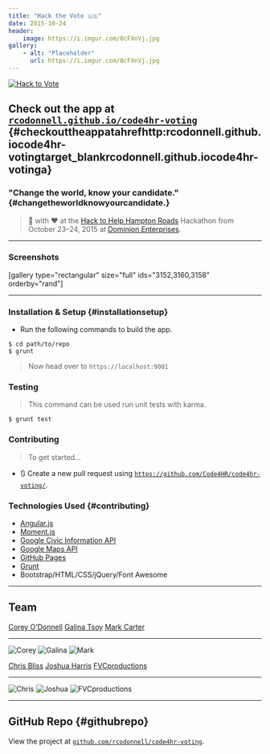```yaml
---
title: "Hack the Vote 🇺🇸"
date: 2015-10-24
header:
    image: https://i.imgur.com/8cFXnVj.jpg
gallery:
    - alt: "Placeholder"
      url: https://i.imgur.com/8cFXnVj.jpg
---
```


[![Hack to
Vote](https://rcodonnell.github.io/code4hr-voting/src/img/favicons/favicon-114.png)](https://rcodonnell.github.io/code4hr-voting/ "Hack to Vote")

Check out the app at [`rcodonnell.github.io/code4hr-voting`](https://rcodonnell.github.io/code4hr-voting/) {#checkouttheappatahrefhttp:rcodonnell.github.iocode4hr-votingtarget_blankrcodonnell.github.iocode4hr-votinga}
---------

### "Change the world, know your candidate." {#changetheworldknowyourcandidate.}

> 🔨 with ♥️ at the [Hack to Help Hampton
> Roads](https://hackathon.dominionenterprises.com/ "Hack to Help Hampton Roads")
> Hackathon from October 23–24, 2015 at [Dominion
> Enterprises](https://www.dominionenterprises.com/ "DE").

------------------------------------------------------------------------

### Screenshots

\[gallery type="rectangular" size="full" ids="3152,3160,3158"
orderby="rand"\]

------------------------------------------------------------------------

### Installation & Setup {#installationsetup}

-   Run the following commands to build the app.

<!-- -->

    $ cd path/to/repo
    $ grunt

> Now head over to `https://localhost:9001`

### Testing

> This command can be used run unit tests with karma.

    $ grunt test

### Contributing

> To get started…

-   🔃 Create a new pull request using
    [`https://github.com/Code4HR/code4hr-voting/`](https://github.com/Code4HR/code4hr-voting).

### Technologies Used {#contributing}

- [Angular.js](https://angularjs.org/)
- [Moment.js](https://momentjs.com/)
- [Google Civic Information
    API](https://developers.google.com/civic-information/?hl=en)
- [Google Maps API](https://developers.google.com/maps/?hl=en)
- [GitHub Pages](https://pages.github.com/)
- [Grunt](https://gruntjs.com/)
-   Bootstrap/HTML/CSS/jQuery/Font Awesome

------------------------------------------------------------------------

Team
----

  [Corey O’Donnell](https://github.com/rcodonnell)                        [Galina Tsoy](https://github.com/gtsoy454)                               [Mark Carter](https://github.com/mark4carter)
  ----------------------------------------------------------------------- ------------------------------------------------------------------------ ---------------------------------------------------------------------
  ![Corey](https://avatars0.githubusercontent.com/u/10536895?v=3&s=460)   ![Galina](https://avatars0.githubusercontent.com/u/13660440?v=3&s=460)   ![Mark](https://avatars2.githubusercontent.com/u/6766137?v=3&s=460)

  [Chris Bliss](https://github.com/thecbliss)                            [Joshua Harris](https://www.joshuajharris.com/)                           [FVCproductions](https://fvcproductions.com)
  ---------------------------------------------------------------------- ------------------------------------------------------------------------ -------------------------------------------------------------------------------
  ![Chris](https://avatars3.githubusercontent.com/u/9258699?v=3&s=460)   ![Joshua](https://avatars2.githubusercontent.com/u/10967744?v=3&s=460)   ![FVCproductions](https://avatars1.githubusercontent.com/u/4284691?v=3&s=460)

------------------------------------------------------------------------

GitHub Repo {#githubrepo}
-----------

View the project at
[`github.com/rcodonnell/code4hr-voting`](https://github.com/rcodonnell/code4hr-voting "Hack2Vote").

